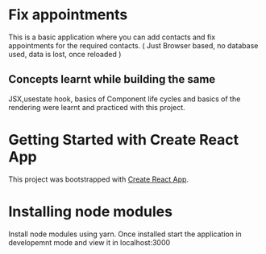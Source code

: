 # Fix appointments
This is a basic application where you can add contacts and fix appointments for the required contacts. ( Just Browser based, no database used, data is lost, once reloaded )

## Concepts learnt while building the same

JSX,usestate hook, basics of Component life cycles and basics of the rendering were learnt and practiced with this project.  

# Getting Started with Create React App

This project was bootstrapped with [Create React App](https://github.com/facebook/create-react-app).

# Installing node modules

Install node modules using yarn. Once installed start the application in developemnt mode and view it in localhost:3000


